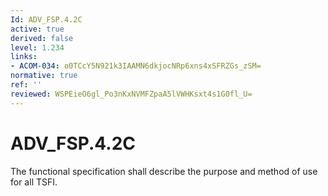 ```yaml
---
Id: ADV_FSP.4.2C
active: true
derived: false
level: 1.234
links:
- ACOM-034: o0TCcY5N921k3IAAMN6dkjocNRp6xns4xSFRZGs_zSM=
normative: true
ref: ''
reviewed: WSPEieO6gl_Po3nKxNVMFZpaA5lVWHKsxt4s1G0fl_U=
---
```


# ADV_FSP.4.2C

The functional specification shall describe the purpose and method of use for all TSFI.